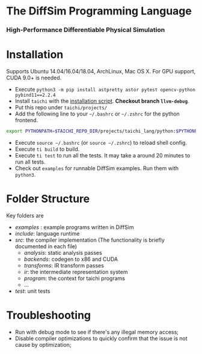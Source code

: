 # The DiffSim Programming Language
### High-Performance Differentiable Physical Simulation

# Installation
Supports Ubuntu 14.04/16.04/18.04, ArchLinux, Mac OS X. For GPU support, CUDA 9.0+ is needed.

 - Execute `python3 -m pip install astpretty astor pytest opencv-python pybind11==2.2.4`
 - Install `taichi` with the [installation script](https://taichi.readthedocs.io/en/latest/installation.html#ubuntu-arch-linux-and-mac-os-x). **Checkout branch `llvm-debug`**.
 - Put this repo under `taichi/projects/`
 - Add the following line to your `~/.bashrc` or `~/.zshrc` for the python frontend.
 ```bash
 export PYTHONPATH=$TAICHI_REPO_DIR/projects/taichi_lang/python:$PYTHONPATH
 ```
 - Execute `source ~/.bashrc` (or `source ~/.zshrc`) to reload shell config.
 - Execute `ti build` to build.
 - Execute `ti test` to run all the tests. It may take a around 20 minutes to run all tests.
 - Check out `examples` for runnable DiffSim examples. Run them with `python3`.

# Folder Structure
Key folders are
 - *examples* : example programs written in DiffSim
 - *include*: language runtime
 - *src*: the compiler implementation (The functionality is briefly documented in each file)
   - *analysis*: static analysis passes
   - *backends*: codegen to x86 and CUDA
   - *transforms*: IR transform passes
   - *ir*: the intermediate representation system
   - *program*: the context for taichi programs
   - ...
 - *test*: unit tests

# Troubleshooting
 - Run with debug mode to see if there's any illegal memory access;
 - Disable compiler optimizations to quickly confirm that the issue is not cause by optimization;
